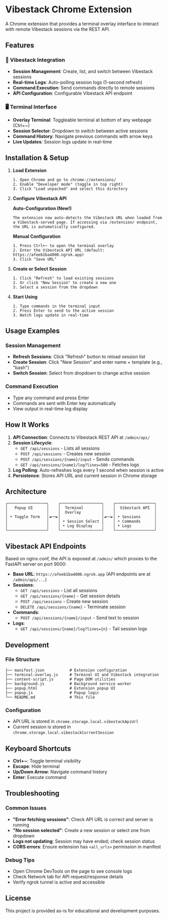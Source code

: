 # Vibestack Chrome Extension

A Chrome extension that provides a terminal overlay interface to interact with remote Vibestack sessions via the REST API.

## Features

### 🚀 Vibestack Integration
- **Session Management**: Create, list, and switch between Vibestack sessions
- **Real-time Logs**: Auto-polling session logs (1-second refresh)
- **Command Execution**: Send commands directly to remote sessions
- **API Configuration**: Configurable Vibestack API endpoint

### 🖥️ Terminal Interface
- **Overlay Terminal**: Toggleable terminal at bottom of any webpage (Ctrl+~)
- **Session Selector**: Dropdown to switch between active sessions
- **Command History**: Navigate previous commands with arrow keys
- **Live Updates**: Session logs update in real-time

## Installation & Setup

1. **Load Extension**
   ```
   1. Open Chrome and go to chrome://extensions/
   2. Enable "Developer mode" (toggle in top right)
   3. Click "Load unpacked" and select this directory
   ```

2. **Configure Vibestack API**
   
   **Auto-Configuration (New!)**
   ```
   The extension now auto-detects the Vibestack URL when loaded from
   a Vibestack-served page. If accessing via /extension/ endpoint,
   the URL is automatically configured.
   ```
   
   **Manual Configuration**
   ```
   1. Press Ctrl+~ to open the terminal overlay
   2. Enter the Vibestack API URL (default: https://afeeb1ba4000.ngrok.app)
   3. Click "Save URL"
   ```

3. **Create or Select Session**
   ```
   1. Click "Refresh" to load existing sessions
   2. Or click "New Session" to create a new one
   3. Select a session from the dropdown
   ```

4. **Start Using**
   ```
   1. Type commands in the terminal input
   2. Press Enter to send to the active session
   3. Watch logs update in real-time
   ```

## Usage Examples

### Session Management
- **Refresh Sessions**: Click "Refresh" button to reload session list
- **Create Session**: Click "New Session" and enter name + template (e.g., "bash")
- **Switch Session**: Select from dropdown to change active session

### Command Execution
- Type any command and press Enter
- Commands are sent with Enter key automatically
- View output in real-time log display

## How It Works

1. **API Connection**: Connects to Vibestack REST API at `/admin/api/`
2. **Session Lifecycle**:
   - `GET /api/sessions` - Lists all sessions
   - `POST /api/sessions` - Creates new session
   - `POST /api/sessions/{name}/input` - Sends commands
   - `GET /api/sessions/{name}/log?lines=500` - Fetches logs
3. **Log Polling**: Auto-refreshes logs every 1 second when session is active
4. **Persistence**: Stores API URL and current session in Chrome storage

## Architecture

```
┌─────────────────┐    ┌──────────────────┐    ┌─────────────────┐
│   Popup UI      │    │  Terminal        │    │  Vibestack API  │
│                 │    │  Overlay         │    │                 │
│ • Toggle Term   │◄──►│                  │◄──►│ • Sessions      │
│                 │    │ • Session Select │    │ • Commands      │
│                 │    │ • Log Display    │    │ • Logs          │
└─────────────────┘    └──────────────────┘    └─────────────────┘
```

## Vibestack API Endpoints

Based on nginx.conf, the API is exposed at `/admin/` which proxies to the FastAPI server on port 9000:

- **Base URL**: `https://afeeb1ba4000.ngrok.app` (API endpoints are at `/admin/api/...`)
- **Sessions**:
  - `GET /api/sessions` - List all sessions
  - `GET /api/sessions/{name}` - Get session details
  - `POST /api/sessions` - Create new session
  - `DELETE /api/sessions/{name}` - Terminate session
- **Commands**:
  - `POST /api/sessions/{name}/input` - Send text to session
- **Logs**:
  - `GET /api/sessions/{name}/log?lines={n}` - Tail session logs

## Development

### File Structure
```
├── manifest.json           # Extension configuration
├── terminal-overlay.js     # Terminal UI and Vibestack integration
├── content-script.js       # Page DOM utilities
├── background.js           # Background service worker
├── popup.html              # Extension popup UI
├── popup.js                # Popup logic
└── README.md               # This file
```

### Configuration
- API URL is stored in `chrome.storage.local.vibestackApiUrl`
- Current session is stored in `chrome.storage.local.vibestackCurrentSession`

## Keyboard Shortcuts
- **Ctrl+~**: Toggle terminal visibility
- **Escape**: Hide terminal
- **Up/Down Arrow**: Navigate command history
- **Enter**: Execute command

## Troubleshooting

### Common Issues
- **"Error fetching sessions"**: Check API URL is correct and server is running
- **"No session selected"**: Create a new session or select one from dropdown
- **Logs not updating**: Session may have ended; check session status
- **CORS errors**: Ensure extension has `<all_urls>` permission in manifest

### Debug Tips
- Open Chrome DevTools on the page to see console logs
- Check Network tab for API request/response details
- Verify ngrok tunnel is active and accessible

## License

This project is provided as-is for educational and development purposes.

